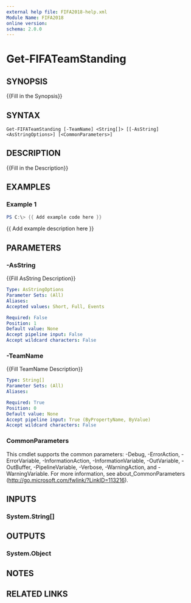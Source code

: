 ```yaml
---
external help file: FIFA2018-help.xml
Module Name: FIFA2018
online version:
schema: 2.0.0
---
```


# Get-FIFATeamStanding

## SYNOPSIS
{{Fill in the Synopsis}}

## SYNTAX

```
Get-FIFATeamStanding [-TeamName] <String[]> [[-AsString] <AsStringOptions>] [<CommonParameters>]
```

## DESCRIPTION
{{Fill in the Description}}

## EXAMPLES

### Example 1
```powershell
PS C:\> {{ Add example code here }}
```

{{ Add example description here }}

## PARAMETERS

### -AsString
{{Fill AsString Description}}

```yaml
Type: AsStringOptions
Parameter Sets: (All)
Aliases:
Accepted values: Short, Full, Events

Required: False
Position: 1
Default value: None
Accept pipeline input: False
Accept wildcard characters: False
```

### -TeamName
{{Fill TeamName Description}}

```yaml
Type: String[]
Parameter Sets: (All)
Aliases:

Required: True
Position: 0
Default value: None
Accept pipeline input: True (ByPropertyName, ByValue)
Accept wildcard characters: False
```

### CommonParameters
This cmdlet supports the common parameters: -Debug, -ErrorAction, -ErrorVariable, -InformationAction, -InformationVariable, -OutVariable, -OutBuffer, -PipelineVariable, -Verbose, -WarningAction, and -WarningVariable.
For more information, see about_CommonParameters (http://go.microsoft.com/fwlink/?LinkID=113216).

## INPUTS

### System.String[]


## OUTPUTS

### System.Object

## NOTES

## RELATED LINKS
